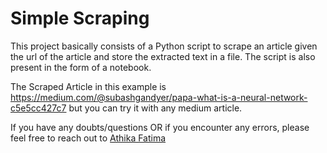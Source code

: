 # Simple Scraping

This project basically consists of a Python script to scrape an article given the url of the article and store the extracted text in a file. The script is also present in the form of a notebook.

The Scraped Article in this example is https://medium.com/@subashgandyer/papa-what-is-a-neural-network-c5e5cc427c7 but you can try it with any medium article.

If you have any doubts/questions OR if you encounter any errors, please feel free to reach out to <a href="https://www.linkedin.com/in/athika-fatima-1a59121aa/">Athika Fatima</a>
